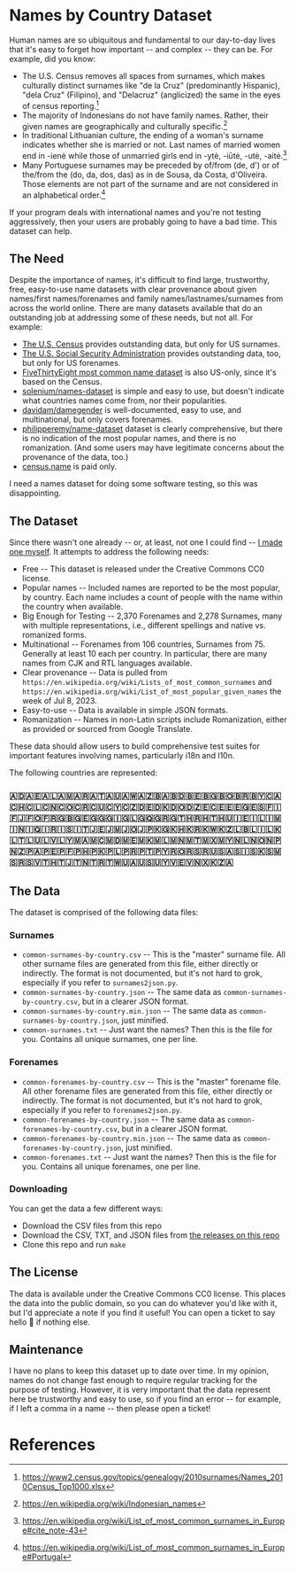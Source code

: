 # Names by Country Dataset

Human names are so ubiquitous and fundamental to our day-to-day lives that it's easy to forget how important -- and complex -- they can be. For example, did you know:

* The U.S. Census removes all spaces from surnames, which makes culturally distinct surnames like "de la Cruz" (predominantly Hispanic), "dela Cruz" (Filipino), and "Delacruz" (anglicized) the same in the eyes of census reporting.[^1]
* The majority of Indonesians do not have family names. Rather, their given names are geographically and culturally specific.[^2]
* In traditional Lithuanian culture, the ending of a woman's surname indicates whether she is married or not. Last names of married women end in -ienė while those of unmarried girls end in -ytė, -iūtė, -utė, -aitė.[^3]
* Many Portuguese surnames may be preceded by of/from (de, d') or of the/from the (do, da, dos, das) as in de Sousa, da Costa, d'Oliveira. Those elements are not part of the surname and are not considered in an alphabetical order.[^4]

If your program deals with international names and you're not testing aggressively, then your users are probably going to have a bad time. This dataset can help.

## The Need

Despite the importance of names, it's difficult to find large, trustworthy, free, easy-to-use name datasets with clear provenance about given names/first names/forenames and family names/lastnames/surnames from across the world online. There are many datasets available that do an outstanding job at addressing some of these needs, but not all. For example:

* [The U.S. Census](https://www.census.gov/topics/population/genealogy/data/2010_surnames.html) provides outstanding data, but only for US surnames.
* [The U.S. Social Security Administration](https://www.ssa.gov/oact/babynames/) provides outstanding data, too, but only for US forenames.
* [FiveThirtyEight most common name dataset](https://github.com/fivethirtyeight/data/tree/master/most-common-name) is also US-only, since it's based on the Census.
* [solenium/names-dataset](https://github.com/solvenium/names-dataset) is simple and easy to use, but doesn't indicate what countries names come from, nor their popularities.
* [davidam/damegender](https://github.com/davidam/damegender) is well-documented, easy to use, and multinational, but only covers forenames.
* [philipperemy/name-dataset](https://github.com/philipperemy/name-dataset) dataset is clearly comprehensive, but there is no indication of the most popular names, and there is no romanization. (And some users may have legitimate concerns about the provenance of the data, too.)
* [census.name](https://census.name/) is paid only.

I need a names dataset for doing some software testing, so this was disappointing.

## The Dataset

Since there wasn't one already -- or, at least, not one I could find -- [I made one myself](https://xkcd.com/927/). It attempts to address the following needs:

* Free -- This dataset is released under the Creative Commons CC0 license.
* Popular names -- Included names are reported to be the most popular, by country. Each name includes a count of people with the name within the country when available.
* Big Enough for Testing -- 2,370 Forenames and 2,278 Surnames, many with multiple representations, i.e., different spellings and native vs. romanized forms.
* Multinational -- Forenames from 106 countries, Surnames from 75. Generally at least 10 each per country. In particular, there are many names from CJK and RTL languages available.
* Clear provenance -- Data is pulled from `https://en.wikipedia.org/wiki/Lists_of_most_common_surnames` and `https://en.wikipedia.org/wiki/List_of_most_popular_given_names` the week of Jul 8, 2023.
* Easy-to-use -- Data is available in simple JSON formats.
* Romanization -- Names in non-Latin scripts include Romanization, either as provided or sourced from Google Translate.

These data should allow users to build comprehensive test suites for important features involving names, particularly i18n and l10n.

The following countries are represented:

### 🇦🇩🇦🇪🇦🇱🇦🇲🇦🇷🇦🇹🇦🇺🇦🇼🇦🇿🇧🇦🇧🇩🇧🇪🇧🇬🇧🇴🇧🇷🇧🇾🇨🇦🇨🇭🇨🇱🇨🇳🇨🇴🇨🇷🇨🇺🇨🇾🇨🇿🇩🇪🇩🇰🇩🇴🇩🇿🇪🇨🇪🇪🇪🇬🇪🇸🇫🇮🇫🇯🇫🇴🇫🇷🇬🇧🇬🇪🇬🇬🇬🇮🇬🇱🇬🇶🇬🇷🇬🇹🇭🇷🇭🇹🇭🇺🇮🇪🇮🇱🇮🇲🇮🇳🇮🇶🇮🇷🇮🇸🇮🇹🇯🇪🇯🇲🇯🇴🇯🇵🇰🇬🇰🇭🇰🇷🇰🇼🇰🇿🇱🇧🇱🇮🇱🇰🇱🇹🇱🇺🇱🇻🇱🇾🇲🇦🇲🇨🇲🇩🇲🇪🇲🇰🇲🇱🇲🇳🇲🇹🇲🇽🇲🇾🇳🇱🇳🇴🇳🇵🇳🇿🇵🇦🇵🇪🇵🇫🇵🇭🇵🇰🇵🇱🇵🇷🇵🇹🇵🇾🇷🇴🇷🇸🇷🇺🇸🇦🇸🇮🇸🇰🇸🇲🇸🇷🇸🇻🇹🇭🇹🇯🇹🇳🇹🇷🇹🇼🇺🇦🇺🇸🇺🇾🇻🇪🇻🇳🇽🇰🇿🇦

## The Data

The dataset is comprised of the following data files:

### Surnames

* `common-surnames-by-country.csv` -- This is the "master" surname file. All other surname files are generated from this file, either directly or indirectly. The format is not documented, but it's not hard to grok, especially if you refer to `surnames2json.py`.
* `common-surnames-by-country.json` -- The same data as `common-surnames-by-country.csv`, but in a clearer JSON format.
* `common-surnames-by-country.min.json` -- The same data as `common-surnames-by-country.json`, just minified.
* `common-surnames.txt` -- Just want the names? Then this is the file for you. Contains all unique surnames, one per line.

### Forenames

* `common-forenames-by-country.csv` -- This is the "master" forename file. All other forename files are generated from this file, either directly or indirectly. The format is not documented, but it's not hard to grok, especially if you refer to `forenames2json.py`.
* `common-forenames-by-country.json` -- The same data as `common-forenames-by-country.csv`, but in a clearer JSON format.
* `common-forenames-by-country.min.json` -- The same data as `common-forenames-by-country.json`, just minified.
* `common-forenames.txt` -- Just want the names? Then this is the file for you. Contains all unique forenames, one per line.

### Downloading

You can get the data a few different ways:

* Download the CSV files from this repo
* Download the CSV, TXT, and JSON files from [the releases on this repo](https://github.com/sigpwned/names-by-country-dataset/releases)
* Clone this repo and run `make`

## The License

The data is available under the Creative Commons CC0 license. This places the data into the public domain, so you can do whatever you'd like with it, but I'd appreciate a note if you find it useful! You can open a ticket to say hello 👋 if nothing else.

## Maintenance

I have no plans to keep this dataset up to date over time. In my opinion, names do not change fast enough to require regular tracking for the purpose of testing. However, it is very important that the data represent here be trustworthy and easy to use, so if you find an error -- for example, if I left a comma in a name -- then please open a ticket!

# References
[^1]: https://www2.census.gov/topics/genealogy/2010surnames/Names_2010Census_Top1000.xlsx
[^2]: https://en.wikipedia.org/wiki/Indonesian_names
[^3]: https://en.wikipedia.org/wiki/List_of_most_common_surnames_in_Europe#cite_note-43
[^4]: https://en.wikipedia.org/wiki/List_of_most_common_surnames_in_Europe#Portugal
